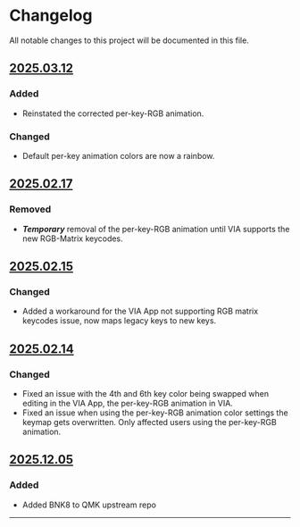 # Changelog

All notable changes to this project will be documented in this file.


## [2025.03.12]

### Added

- Reinstated the corrected per-key-RGB animation.

### Changed

- Default per-key animation colors are now a rainbow.


## [2025.02.17]

### Removed

- ***Temporary*** removal of the per-key-RGB animation until VIA supports the new RGB-Matrix keycodes.


## [2025.02.15]

### Changed

- Added a workaround for the VIA App not supporting RGB matrix keycodes issue, now maps legacy keys to new keys.


## [2025.02.14]

### Changed

- Fixed an issue with the 4th and 6th key color being swapped when editing in the VIA App, the per-key-RGB animation in VIA.
- Fixed an issue when using the per-key-RGB animation color settings the keymap gets overwritten.  Only affected users using the per-key-RGB animation.


## [2025.12.05]

### Added

- Added BNK8 to QMK upstream repo




---

[2025.03.12]: https://github.com/binepad-global/qmk_userspace_binepad/commit/11a459c0ba7c44574afdfaea09284f56537595b8
[2025.02.17]: https://github.com/binepad-global/qmk_userspace_binepad/commit/66c6b2e84956dd063cf064dee02bebdd8a709abf
[2025.02.15]: https://github.com/binepad-global/qmk_userspace_binepad/commit/5023432d924c4d9dc1a60472b500af16ae7a375c
[2025.02.14]: https://github.com/binepad-global/qmk_userspace_binepad/commit/22463f4598f7315c1df5dd0abf1cc0f2079cd45a
[2025.12.05]: https://github.com/qmk/qmk_firmware/pull/24598
